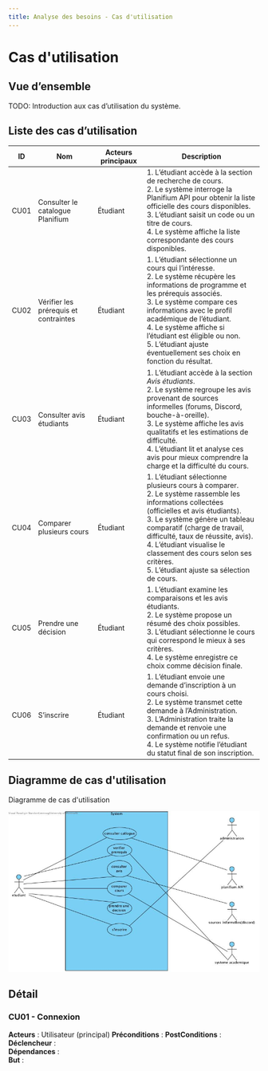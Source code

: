 ```yaml
---
title: Analyse des besoins - Cas d'utilisation
---
```


# Cas d'utilisation

## Vue d’ensemble

TODO: Introduction aux cas d’utilisation du système.

## Liste des cas d’utilisation

| ID   | Nom                     | Acteurs principaux | Description                                                                                   |
|------|-------------------------|--------------------|-----------------------------------------------------------------------------------------------|
| CU01 | Consulter le catalogue Planifium | Étudiant | 1. L’étudiant accède à la section de recherche de cours.<br>2. Le système interroge la Planifium API pour obtenir la liste officielle des cours disponibles.<br>3. L’étudiant saisit un code ou un titre de cours.<br>4. Le système affiche la liste correspondante des cours disponibles. |
| CU02 | Vérifier les prérequis et contraintes | Étudiant | 1. L’étudiant sélectionne un cours qui l’intéresse.<br>2. Le système récupère les informations de programme et les prérequis associés.<br>3. Le système compare ces informations avec le profil académique de l’étudiant.<br>4. Le système affiche si l’étudiant est éligible ou non.<br>5. L’étudiant ajuste éventuellement ses choix en fonction du résultat. |
| CU03 | Consulter avis étudiants | Étudiant | 1. L’étudiant accède à la section *Avis étudiants*.<br>2. Le système regroupe les avis provenant de sources informelles (forums, Discord, bouche-à-oreille).<br>3. Le système affiche les avis qualitatifs et les estimations de difficulté.<br>4. L’étudiant lit et analyse ces avis pour mieux comprendre la charge et la difficulté du cours. |
| CU04 | Comparer plusieurs cours | Étudiant | 1. L’étudiant sélectionne plusieurs cours à comparer.<br>2. Le système rassemble les informations collectées (officielles et avis étudiants).<br>3. Le système génère un tableau comparatif (charge de travail, difficulté, taux de réussite, avis).<br>4. L’étudiant visualise le classement des cours selon ses critères.<br>5. L’étudiant ajuste sa sélection de cours. |
| CU05 | Prendre une décision | Étudiant | 1. L’étudiant examine les comparaisons et les avis étudiants.<br>2. Le système propose un résumé des choix possibles.<br>3. L’étudiant sélectionne le cours qui correspond le mieux à ses critères.<br>4. Le système enregistre ce choix comme décision finale. |
| CU06 | S’inscrire | Étudiant | 1. L’étudiant envoie une demande d’inscription à un cours choisi.<br>2. Le système transmet cette demande à l’Administration.<br>3. L’Administration traite la demande et renvoie une confirmation ou un refus.<br>4. Le système notifie l’étudiant du statut final de son inscription. |


## Diagramme de cas d'utilisation 

Diagramme de cas d'utilisation 

![Diagramme de CU](diagrammes/diagramme-CU.jpg)

## Détail

### CU01 - Connexion

**Acteurs** : Utilisateur (principal)
**Préconditions** : 
**PostConditions** :
**Déclencheur** :   
**Dépendances** :   
**But** :
